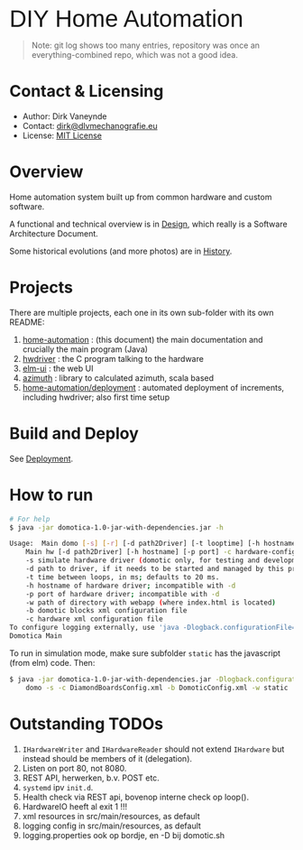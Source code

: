 <span style="font-family:Arial; font-size:3em;">DIY Home Automation</span>

> Note: git log shows too many entries, repository was once an everything-combined repo, which was not a good idea.

# Contact & Licensing
- Author: Dirk Vaneynde
- Contact: dirk@dlvmechanografie.eu
- License: [MIT License](./LICENSE.txt)

# Overview

Home automation system built up from common hardware and custom software.

A functional and technical overview is in [Design](./DESIGN.md), which really is a Software Architecture Document. 

Some historical evolutions (and more photos) are in [History](./HISTORY.md).

# Projects

There are multiple projects, each one in its own sub-folder with its own README:

1. [home-automation](./README.md) : (this document) the main documentation and crucially the main program (Java)
2. [hwdriver](../hwdriver/README.md) : the C program talking to the hardware
3. [elm-ui](../elm-ui/README.md) : the web UI
5. [azimuth](../azimuth/README.md) : library to calculated azimuth, scala based
4. [home-automation/deployment](./deployment/README.md) : automated deployment of increments, including hwdriver; also first time setup

# Build and Deploy

See [Deployment](./deployment/README.md).

# How to run

```bash
# For help
$ java -jar domotica-1.0-jar-with-dependencies.jar -h

Usage:	Main domo [-s] [-r] [-d path2Driver] [-t looptime] [-h hostname] [-p port] [-w webapproot] -b blocks-config-file -c hardware-config-file
	Main hw [-d path2Driver] [-h hostname] [-p port] -c hardware-config-file
	-s simulate hardware driver (domotic only, for testing and development)
	-d path to driver, if it needs to be started and managed by this program
	-t time between loops, in ms; defaults to 20 ms.
	-h hostname of hardware driver; incompatible with -d
	-p port of hardware driver; incompatible with -d	
    -w path of directory with webapp (where index.html is located)
	-b domotic blocks xml configuration file
	-c hardware xml configuration file
To configure logging externally, use 'java -Dlogback.configurationFile=/path/to/config.xml ...' or system env variable.
Domotica Main
```


To run in simulation mode, make sure subfolder `static` has the javascript (from elm) code. Then:

```bash
$ java -jar domotica-1.0-jar-with-dependencies.jar -Dlogback.configurationFile=src/main/resources/logback-dev.xml \
    domo -s -c DiamondBoardsConfig.xml -b DomoticConfig.xml -w static
```

# Outstanding TODOs

1. `IHardwareWriter` and `IHardwareReader` should not extend `IHardware` but instead should be members of it (delegation).
2. Listen on port 80, not 8080.
3. REST API, herwerken, b.v. POST etc.
4. `systemd` ipv `init.d`.
5. Health check via REST api, bovenop interne check op loop().
6. HardwareIO heeft al exit 1 !!!
7. xml resources in src/main/resources, as default
8. logging config in src/main/resources, as default
9. logging.properties ook op bordje, en -D bij domotic.sh

